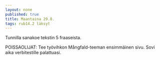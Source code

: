 ```yaml
---
layout: none
published: true
title: Maantaina 29.8.
tags: rub14.2 läksyt
---
```

Tunnilla sanakoe tekstin 5 fraaseista.

POISSAOLIJAT:
Tee työvihkon Mångfald-teeman ensimmäinen sivu. Sovi aika verbitestille palattuasi.